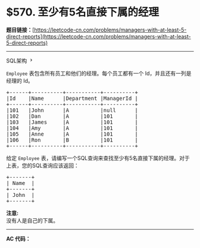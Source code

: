 # $570. 至少有5名直接下属的经理

**题目链接：**[https://leetcode-cn.com/problems/managers-with-at-least-5-direct-reports](https://leetcode-cn.com/problems/managers-with-at-least-5-direct-reports)

---

<div class="content__1Y2H">
 <div class="sql-schema-wrapper__1jqS">
  <a class="sql-schema-link__1VAC">SQL架构
   <svg viewbox="0 0 24 24" width="1em" height="1em" class="css-1lc17o4-icon">
    <path fill-rule="evenodd" d="M10 6L8.59 7.41 13.17 12l-4.58 4.59L10 18l6-6z"></path>
   </svg></a>
 </div>
 <div class="notranslate">
  <p><code>Employee</code> 表包含所有员工和他们的经理。每个员工都有一个 Id，并且还有一列是经理的 Id。</p> 
  <pre class="language-text">+------+----------+-----------+----------+
|Id    |Name 	  |Department |ManagerId |
+------+----------+-----------+----------+
|101   |John 	  |A 	      |null      |
|102   |Dan 	  |A 	      |101       |
|103   |James 	  |A 	      |101       |
|104   |Amy 	  |A 	      |101       |
|105   |Anne 	  |A 	      |101       |
|106   |Ron 	  |B 	      |101       |
+------+----------+-----------+----------+
</pre> 
  <p>给定 <code>Employee</code> 表，请编写一个SQL查询来查找至少有5名直接下属的经理。对于上表，您的SQL查询应该返回：</p> 
  <pre class="language-text">+-------+
| Name  |
+-------+
| John  |
+-------+
</pre> 
  <p><strong>注意:</strong><br> 没有人是自己的下属。</p> 
 </div>
</div>

---

**AC 代码：**

```java

```